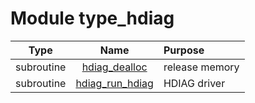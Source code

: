 # Module type_hdiag

| Type | Name | Purpose |
| :--: | :--: | :---------- |
| subroutine | [hdiag_dealloc](https://github.com/JCSDA/saber/tree/develop/src/saber/bump/type_hdiag.F90#L52) | release memory |
| subroutine | [hdiag_run_hdiag](https://github.com/JCSDA/saber/tree/develop/src/saber/bump/type_hdiag.F90#L81) | HDIAG driver |
